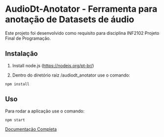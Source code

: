 # AudioDt-Anotator - Ferramenta para anotação de Datasets de áudio

Este projeto foi desenvolvido como requisito para disciplina INF2102 Projeto Final de Programação.

## Instalação

1. Install node.js (https://nodejs.org/pt-br/)

2. Dentro do diretório raiz /audiodt_anotator use o comando:
```
npm install
```

## Uso

Para rodar a aplicação use o comando:
```
npm start
```

[Documentação Completa](https://github.com/danielsm/audiodt_anotator/blob/main/PFP_Daniel_Moraes_Documentacao.pdf)